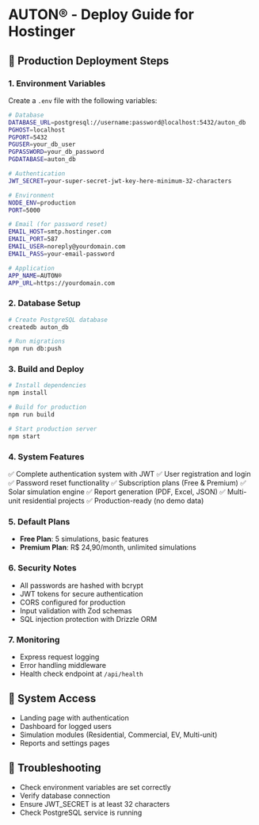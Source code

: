 # AUTON® - Deploy Guide for Hostinger

## 🚀 Production Deployment Steps

### 1. Environment Variables
Create a `.env` file with the following variables:

```bash
# Database
DATABASE_URL=postgresql://username:password@localhost:5432/auton_db
PGHOST=localhost
PGPORT=5432
PGUSER=your_db_user
PGPASSWORD=your_db_password
PGDATABASE=auton_db

# Authentication
JWT_SECRET=your-super-secret-jwt-key-here-minimum-32-characters

# Environment
NODE_ENV=production
PORT=5000

# Email (for password reset)
EMAIL_HOST=smtp.hostinger.com
EMAIL_PORT=587
EMAIL_USER=noreply@yourdomain.com
EMAIL_PASS=your-email-password

# Application
APP_NAME=AUTON®
APP_URL=https://yourdomain.com
```

### 2. Database Setup
```bash
# Create PostgreSQL database
createdb auton_db

# Run migrations
npm run db:push
```

### 3. Build and Deploy
```bash
# Install dependencies
npm install

# Build for production
npm run build

# Start production server
npm start
```

### 4. System Features
✅ Complete authentication system with JWT
✅ User registration and login
✅ Password reset functionality
✅ Subscription plans (Free & Premium)
✅ Solar simulation engine
✅ Report generation (PDF, Excel, JSON)
✅ Multi-unit residential projects
✅ Production-ready (no demo data)

### 5. Default Plans
- **Free Plan**: 5 simulations, basic features
- **Premium Plan**: R$ 24,90/month, unlimited simulations

### 6. Security Notes
- All passwords are hashed with bcrypt
- JWT tokens for secure authentication
- CORS configured for production
- Input validation with Zod schemas
- SQL injection protection with Drizzle ORM

### 7. Monitoring
- Express request logging
- Error handling middleware
- Health check endpoint at `/api/health`

## 📱 System Access
- Landing page with authentication
- Dashboard for logged users
- Simulation modules (Residential, Commercial, EV, Multi-unit)
- Reports and settings pages

## 🔧 Troubleshooting
- Check environment variables are set correctly
- Verify database connection
- Ensure JWT_SECRET is at least 32 characters
- Check PostgreSQL service is running